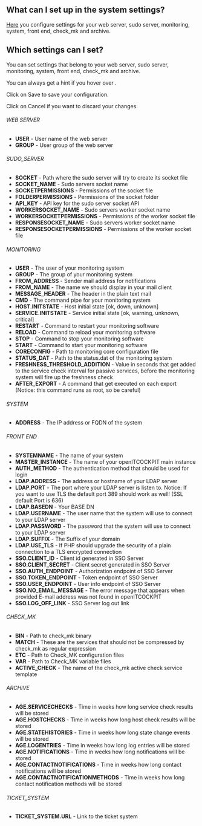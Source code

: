 [//]: # (Links)
[settings]: /systemsettings "System settings"

[//]: # (Pictures)

[//]: # (Content)

## What can I set up in the system settings?

[Here][settings] you configure settings for your web server, sudo server, monitoring, system, front end, check_mk and archive.

## Which settings can I set?

You can set settings that belong to your web server, sudo server, monitoring, system, front end, check_mk and archive.

You can always get a hint if you hover over
<a class="btn-xs" data-original-title="Gives you a hint." data-placement="left" rel="tooltip" data-container="body"><i class="fa fa-info-circle fa-2x"></i></a>.

Click on <a class="btn btn-xs btn-primary">Save</a> to save your configuration.

Click on <a class="btn btn-xs btn-default">Cancel</a> if you want to discard your changes.

###### WEB SERVER
* **USER** - User name of the web server
* **GROUP** - User group of the web server

###### SUDO_SERVER
* **SOCKET** - Path where the sudo server will try to create its socket file
* **SOCKET_NAME** - Sudo servers socket name
* **SOCKETPERMISSIONS** - Permissions of the socket file
* **FOLDERPERMISSIONS** - Permissions of the socket folder
* **API_KEY** - API key for the sudo server socket API
* **WORKERSOCKET_NAME** - Sudo servers worker socket name
* **WORKERSOCKETPERMISSIONS** - Permissions of the worker socket file
* **RESPONSESOCKET_NAME** - Sudo servers worker socket name
* **RESPONSESOCKETPERMISSIONS** - Permissions of the worker socket file

###### MONITORING
* **USER** - The user of your monitoring system
* **GROUP** - The group of your monitoring system
* **FROM_ADDRESS** - Sender mail address for notifications
* **FROM_NAME** - The name we should display in your mail client
* **MESSAGE_HEADER** - The header in the plain text mail
* **CMD** - The command pipe for your monitoring system
* **HOST.INITSTATE** - Host initial state [ok, down, unknown]
* **SERVICE.INITSTATE** - Service initial state [ok, warning, unknown, critical]
* **RESTART** - Command to restart your monitoring software
* **RELOAD** - Command to reload your monitoring software
* **STOP** - Command to stop your monitoring software
* **START** - Command to start your monitoring software
* **CORECONFIG** - Path to monitoring core configuration file
* **STATUS_DAT** - Path to the status.dat of the monitoring system
* **FRESHNESS_THRESHOLD_ADDITION** - Value in seconds that get added to the service check interval for passive services, before the monitoring system will fire up the freshness check
* **AFTER_EXPORT** - A command that get executed on each export (Notice: this command runs as root, so be careful)

###### SYSTEM
* **ADDRESS** - The IP address or FQDN of the system

###### FRONT END
* **SYSTEMNAME** - The name of your system
* **MASTER_INSTANCE** - The name of your openITCOCKPIT main instance
* **AUTH_METHOD** - The authentication method that should be used for login
* **LDAP.ADDRESS** - The address or hostname of your LDAP server
* **LDAP.PORT** - The port where your LDAP server is listen to. Notice: If you want to use TLS the default port 389 should work as well! (SSL default Port is 636)
* **LDAP.BASEDN** - Your BASE DN
* **LDAP.USERNAME** - The user name that the system will use to connect to your LDAP server
* **LDAP.PASSWORD** - The password that the system will use to connect to your LDAP server
* **LDAP.SUFFIX** - The Suffix of your domain
* **LDAP.USE_TLS** - If PHP should upgrade the security of a plain connection to a TLS encrypted connection
* **SSO.CLIENT_ID** - Client id generated in SSO Server
* **SSO.CLIENT_SECRET** - Client secret generated in SSO Server
* **SSO.AUTH_ENDPOINT** - Authorization endpoint of SSO Server
* **SSO.TOKEN_ENDPOINT** - Token endpoint of SSO Server
* **SSO.USER_ENDPOINT** - User info endpoint of SSO Server
* **SSO.NO_EMAIL_MESSAGE** - The error message that appears when provided E-mail address was not found in openITCOCKPIT
* **SSO.LOG_OFF_LINK** - SSO Server log out link

###### CHECK_MK
* **BIN** - Path to check_mk binary
* **MATCH** - These are the services that should not be compressed by check_mk as regular expression
* **ETC** - Path to Check_MK configuration files
* **VAR** - Path to Check_MK variable files
* **ACTIVE_CHECK** - The name of the check_mk active check service template

###### ARCHIVE
* **AGE.SERVICECHECKS** - Time in weeks how long service check results will be stored
* **AGE.HOSTCHECKS** - Time in weeks how long host check results will be stored
* **AGE.STATEHISTORIES** - Time in weeks how long state change events will be stored
* **AGE.LOGENTRIES** - Time in weeks how long log entries will be stored
* **AGE.NOTIFICATIONS** - Time in weeks how long notifications will be stored
* **AGE.CONTACTNOTIFICATIONS** - Time in weeks how long contact notifications will be stored
* **AGE.CONTACTNOTIFICATIONMETHODS** - Time in weeks how long contact notification methods will be stored

###### TICKET_SYSTEM
* **TICKET_SYSTEM.URL** - Link to the ticket system